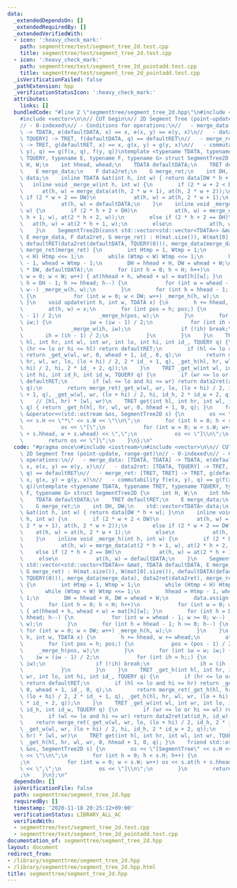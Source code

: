 ```yaml
---
data:
  _extendedDependsOn: []
  _extendedRequiredBy: []
  _extendedVerifiedWith:
  - icon: ':heavy_check_mark:'
    path: segmenttree/test/segment_tree_2d.test.cpp
    title: segmenttree/test/segment_tree_2d.test.cpp
  - icon: ':heavy_check_mark:'
    path: segmenttree/test/segment_tree_2d_pointadd.test.cpp
    title: segmenttree/test/segment_tree_2d_pointadd.test.cpp
  _isVerificationFailed: false
  _pathExtension: hpp
  _verificationStatusIcon: ':heavy_check_mark:'
  attributes:
    links: []
  bundledCode: "#line 2 \"segmenttree/segment_tree_2d.hpp\"\n#include <iostream>\n\
    #include <vector>\n\n// CUT begin\n// 2D Segment Tree (point-update, range-get)\n\
    // - 0-indexed\n// - Conditions for operations:\n//   - merge_data: [TDATA, TDATA]\
    \ -> TDATA, e(defaultDATA, x) == x, e(x, y) == e(y, x)\n//   - data2ret: [TDATA,\
    \ TQUERY] -> TRET, f(defaultDATA, q) == defaultRET\n//   - merge_ret: [TRET, TRET]\
    \ -> TRET, g(defaultRET, x) == x, g(x, y) = g(y, x)\n//   - commutability f(e(x,\
    \ y), q) == g(f(x, q), f(y, q))\ntemplate <typename TDATA, typename TRET, typename\
    \ TQUERY, typename E, typename F, typename G> struct SegmentTree2D {\n    int\
    \ H, W;\n    int hhead, whead;\n    TDATA defaultDATA;\n    TRET defaultRET;\n\
    \    E merge_data;\n    F data2ret;\n    G merge_ret;\n    int DH, DW;\n    std::vector<TDATA>\
    \ data;\n    inline TDATA &at(int h, int w) { return data[DW * h + w]; }\n\n \
    \   inline void _merge_w(int h, int w) {\n        if (2 * w + 2 < DW)\n      \
    \      at(h, w) = merge_data(at(h, 2 * w + 1), at(h, 2 * w + 2));\n        else\
    \ if (2 * w + 2 == DW)\n            at(h, w) = at(h, 2 * w + 1);\n        else\n\
    \            at(h, w) = defaultDATA;\n    }\n    inline void _merge_h(int h, int\
    \ w) {\n        if (2 * h + 2 < DH)\n            at(h, w) = merge_data(at(2 *\
    \ h + 1, w), at(2 * h + 2, w));\n        else if (2 * h + 2 == DH)\n         \
    \   at(h, w) = at(2 * h + 1, w);\n        else\n            at(h, w) = defaultDATA;\n\
    \    }\n    SegmentTree2D(const std::vector<std::vector<TDATA>> &mat, TDATA defaultDATA,\
    \ E merge_data, F data2ret, G merge_ret) : H(mat.size()), W(mat[0].size()), defaultDATA(defaultDATA),\
    \ defaultRET(data2ret(defaultDATA, TQUERY(0))), merge_data(merge_data), data2ret(data2ret),\
    \ merge_ret(merge_ret) {\n        int Htmp = 1, Wtmp = 1;\n        while (Htmp\
    \ < H) Htmp <<= 1;\n        while (Wtmp < W) Wtmp <<= 1;\n        hhead = Htmp\
    \ - 1, whead = Wtmp - 1;\n        DH = hhead + H, DW = whead + W;\n        data.assign(DH\
    \ * DW, defaultDATA);\n        for (int h = 0; h < H; h++)\n            for (int\
    \ w = 0; w < W; w++) { at(hhead + h, whead + w) = mat[h][w]; }\n        for (int\
    \ h = DH - 1; h >= hhead; h--) {\n            for (int w = whead - 1; w >= 0;\
    \ w--) _merge_w(h, w);\n        }\n        for (int h = hhead - 1; h >= 0; h--)\
    \ {\n            for (int w = 0; w < DW; w++) _merge_h(h, w);\n        }\n   \
    \ }\n    void update(int h, int w, TDATA x) {\n        h += hhead, w += whead;\n\
    \        at(h, w) = x;\n        for (int pos = h; pos;) {\n            pos = (pos\
    \ - 1) / 2;\n            _merge_h(pos, w);\n        }\n        for (int iw = w;\
    \ iw;) {\n            iw = (iw - 1) / 2;\n            for (int ih = h;;) {\n \
    \               _merge_w(ih, iw);\n                if (!ih) break;\n         \
    \       ih = (ih - 1) / 2;\n            }\n        }\n    }\n    TRET _get_h(int\
    \ hl, int hr, int wl, int wr, int lo, int hi, int id_, TQUERY q) {\n        if\
    \ (hr <= lo or hi <= hl) return defaultRET;\n        if (hl <= lo and hi <= hr)\
    \ return _get_w(wl, wr, 0, whead + 1, id_, 0, q);\n        return merge_ret(_get_h(hl,\
    \ hr, wl, wr, lo, (lo + hi) / 2, 2 * id_ + 1, q), _get_h(hl, hr, wl, wr, (lo +\
    \ hi) / 2, hi, 2 * id_ + 2, q));\n    }\n    TRET _get_w(int wl, int wr, int lo,\
    \ int hi, int id_h, int id_w, TQUERY q) {\n        if (wr <= lo or hi <= wl) return\
    \ defaultRET;\n        if (wl <= lo and hi <= wr) return data2ret(at(id_h, id_w),\
    \ q);\n        return merge_ret(_get_w(wl, wr, lo, (lo + hi) / 2, id_h, 2 * id_w\
    \ + 1, q), _get_w(wl, wr, (lo + hi) / 2, hi, id_h, 2 * id_w + 2, q));\n    }\n\
    \    // [hl, hr) * [wl, wr)\n    TRET get(int hl, int hr, int wl, int wr, TQUERY\
    \ q) { return _get_h(hl, hr, wl, wr, 0, hhead + 1, 0, q); }\n    friend std::ostream\
    \ &operator<<(std::ostream &os, SegmentTree2D s) {\n        os << \"[SegmentTree\"\
    \ << s.H << \"*\" << s.W << \"\\n\";\n        for (int h = 0; h < s.H; h++) {\n\
    \            os << \"[\";\n            for (int w = 0; w < s.W; w++) os << s.at(h\
    \ + s.hhead, w + s.whead) << \",\";\n            os << \"]\\n\";\n        }\n\
    \        return os << \"]\";\n    }\n};\n"
  code: "#pragma once\n#include <iostream>\n#include <vector>\n\n// CUT begin\n//\
    \ 2D Segment Tree (point-update, range-get)\n// - 0-indexed\n// - Conditions for\
    \ operations:\n//   - merge_data: [TDATA, TDATA] -> TDATA, e(defaultDATA, x) ==\
    \ x, e(x, y) == e(y, x)\n//   - data2ret: [TDATA, TQUERY] -> TRET, f(defaultDATA,\
    \ q) == defaultRET\n//   - merge_ret: [TRET, TRET] -> TRET, g(defaultRET, x) ==\
    \ x, g(x, y) = g(y, x)\n//   - commutability f(e(x, y), q) == g(f(x, q), f(y,\
    \ q))\ntemplate <typename TDATA, typename TRET, typename TQUERY, typename E, typename\
    \ F, typename G> struct SegmentTree2D {\n    int H, W;\n    int hhead, whead;\n\
    \    TDATA defaultDATA;\n    TRET defaultRET;\n    E merge_data;\n    F data2ret;\n\
    \    G merge_ret;\n    int DH, DW;\n    std::vector<TDATA> data;\n    inline TDATA\
    \ &at(int h, int w) { return data[DW * h + w]; }\n\n    inline void _merge_w(int\
    \ h, int w) {\n        if (2 * w + 2 < DW)\n            at(h, w) = merge_data(at(h,\
    \ 2 * w + 1), at(h, 2 * w + 2));\n        else if (2 * w + 2 == DW)\n        \
    \    at(h, w) = at(h, 2 * w + 1);\n        else\n            at(h, w) = defaultDATA;\n\
    \    }\n    inline void _merge_h(int h, int w) {\n        if (2 * h + 2 < DH)\n\
    \            at(h, w) = merge_data(at(2 * h + 1, w), at(2 * h + 2, w));\n    \
    \    else if (2 * h + 2 == DH)\n            at(h, w) = at(2 * h + 1, w);\n   \
    \     else\n            at(h, w) = defaultDATA;\n    }\n    SegmentTree2D(const\
    \ std::vector<std::vector<TDATA>> &mat, TDATA defaultDATA, E merge_data, F data2ret,\
    \ G merge_ret) : H(mat.size()), W(mat[0].size()), defaultDATA(defaultDATA), defaultRET(data2ret(defaultDATA,\
    \ TQUERY(0))), merge_data(merge_data), data2ret(data2ret), merge_ret(merge_ret)\
    \ {\n        int Htmp = 1, Wtmp = 1;\n        while (Htmp < H) Htmp <<= 1;\n \
    \       while (Wtmp < W) Wtmp <<= 1;\n        hhead = Htmp - 1, whead = Wtmp -\
    \ 1;\n        DH = hhead + H, DW = whead + W;\n        data.assign(DH * DW, defaultDATA);\n\
    \        for (int h = 0; h < H; h++)\n            for (int w = 0; w < W; w++)\
    \ { at(hhead + h, whead + w) = mat[h][w]; }\n        for (int h = DH - 1; h >=\
    \ hhead; h--) {\n            for (int w = whead - 1; w >= 0; w--) _merge_w(h,\
    \ w);\n        }\n        for (int h = hhead - 1; h >= 0; h--) {\n           \
    \ for (int w = 0; w < DW; w++) _merge_h(h, w);\n        }\n    }\n    void update(int\
    \ h, int w, TDATA x) {\n        h += hhead, w += whead;\n        at(h, w) = x;\n\
    \        for (int pos = h; pos;) {\n            pos = (pos - 1) / 2;\n       \
    \     _merge_h(pos, w);\n        }\n        for (int iw = w; iw;) {\n        \
    \    iw = (iw - 1) / 2;\n            for (int ih = h;;) {\n                _merge_w(ih,\
    \ iw);\n                if (!ih) break;\n                ih = (ih - 1) / 2;\n\
    \            }\n        }\n    }\n    TRET _get_h(int hl, int hr, int wl, int\
    \ wr, int lo, int hi, int id_, TQUERY q) {\n        if (hr <= lo or hi <= hl)\
    \ return defaultRET;\n        if (hl <= lo and hi <= hr) return _get_w(wl, wr,\
    \ 0, whead + 1, id_, 0, q);\n        return merge_ret(_get_h(hl, hr, wl, wr, lo,\
    \ (lo + hi) / 2, 2 * id_ + 1, q), _get_h(hl, hr, wl, wr, (lo + hi) / 2, hi, 2\
    \ * id_ + 2, q));\n    }\n    TRET _get_w(int wl, int wr, int lo, int hi, int\
    \ id_h, int id_w, TQUERY q) {\n        if (wr <= lo or hi <= wl) return defaultRET;\n\
    \        if (wl <= lo and hi <= wr) return data2ret(at(id_h, id_w), q);\n    \
    \    return merge_ret(_get_w(wl, wr, lo, (lo + hi) / 2, id_h, 2 * id_w + 1, q),\
    \ _get_w(wl, wr, (lo + hi) / 2, hi, id_h, 2 * id_w + 2, q));\n    }\n    // [hl,\
    \ hr) * [wl, wr)\n    TRET get(int hl, int hr, int wl, int wr, TQUERY q) { return\
    \ _get_h(hl, hr, wl, wr, 0, hhead + 1, 0, q); }\n    friend std::ostream &operator<<(std::ostream\
    \ &os, SegmentTree2D s) {\n        os << \"[SegmentTree\" << s.H << \"*\" << s.W\
    \ << \"\\n\";\n        for (int h = 0; h < s.H; h++) {\n            os << \"[\"\
    ;\n            for (int w = 0; w < s.W; w++) os << s.at(h + s.hhead, w + s.whead)\
    \ << \",\";\n            os << \"]\\n\";\n        }\n        return os << \"]\"\
    ;\n    }\n};\n"
  dependsOn: []
  isVerificationFile: false
  path: segmenttree/segment_tree_2d.hpp
  requiredBy: []
  timestamp: '2020-11-18 20:25:12+09:00'
  verificationStatus: LIBRARY_ALL_AC
  verifiedWith:
  - segmenttree/test/segment_tree_2d.test.cpp
  - segmenttree/test/segment_tree_2d_pointadd.test.cpp
documentation_of: segmenttree/segment_tree_2d.hpp
layout: document
redirect_from:
- /library/segmenttree/segment_tree_2d.hpp
- /library/segmenttree/segment_tree_2d.hpp.html
title: segmenttree/segment_tree_2d.hpp
---
```

